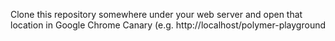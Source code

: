 Clone this repository somewhere under your web server and open that location in Google Chrome Canary (e.g. http://localhost/polymer-playground
